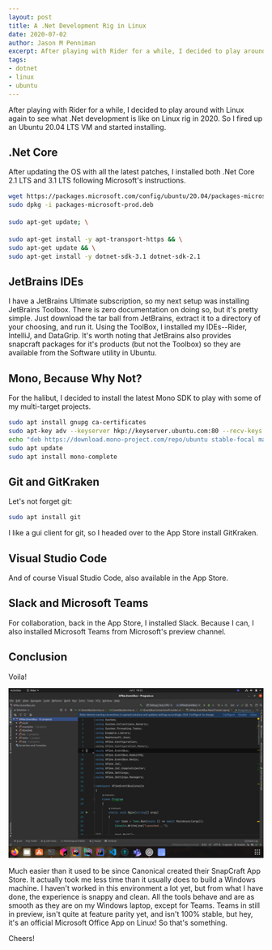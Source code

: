 ```yaml
---
layout: post
title: A .Net Development Rig in Linux
date: 2020-07-02
author: Jason M Penniman
excerpt: After playing with Rider for a while, I decided to play around with Linux again to see what .Net development is like on Linux rig in 2020. So I fired up an Ubuntu 20.04 LTS VM and started installing.
tags:
- dotnet
- linux
- ubuntu
---
```


After playing with Rider for a while, I decided to play around with Linux again to see what .Net development is like on Linux rig in 2020. So I fired up an Ubuntu 20.04 LTS VM and started installing.

## .Net Core

After updating the OS with all the latest patches, I installed both .Net Core 2.1 LTS and 3.1 LTS following Microsoft's instructions.

``` bash
wget https://packages.microsoft.com/config/ubuntu/20.04/packages-microsoft-prod.deb -O packages-microsoft-prod.deb
sudo dpkg -i packages-microsoft-prod.deb

sudo apt-get update; \

sudo apt-get install -y apt-transport-https && \
sudo apt-get update && \
sudo apt-get install -y dotnet-sdk-3.1 dotnet-sdk-2.1
```

## JetBrains IDEs

I have a JetBrains Ultimate subscription, so my next setup was installing JetBrains Toolbox. There is zero documentation on doing so, but it's pretty simple. Just download the tar ball from JetBrains, extract it to a directory of your choosing, and run it. Using the ToolBox, I installed my IDEs--Rider, IntelliJ, and DataGrip. It's worth noting that JetBrains also provides snapcraft packages for it's products (but not the Toolbox) so they are available from the Software utility in Ubuntu.

## Mono, Because Why Not?

For the halibut, I decided to install the latest Mono SDK to play with some of my multi-target projects.

``` bash
sudo apt install gnupg ca-certificates 
sudo apt-key adv --keyserver hkp://keyserver.ubuntu.com:80 --recv-keys 3FA7E0328081BFF6A14DA29AA6A19B38D3D831EF 
echo "deb https://download.mono-project.com/repo/ubuntu stable-focal main" | sudo tee /etc/apt/sources.list.d/mono-official-stable.list 
sudo apt update
sudo apt install mono-complete
```

## Git and GitKraken

Let's not forget git:

``` bash
sudo apt install git
```

I like a gui client for git, so I headed over to the App Store install GitKraken.

## Visual Studio Code

And of course Visual Studio Code, also available in the App Store.

## Slack and Microsoft Teams

For collaboration, back in the App Store, I installed Slack. Because I can, I also installed Microsoft Teams from Microsoft's preview channel.

## Conclusion

Voila!

![rider-ubuntu](../images/ubuntu-rider.png)

Much easier than it used to be since Canonical created their SnapCraft App Store. It actually took me less time than it usually does to build a Windows machine.
I haven't worked in this environment a lot yet, but from what I have done, the experience is snappy and clean. All the tools behave and are as smooth as they are on my Windows laptop, except for Teams. Teams in still in preview, isn't quite at feature parity yet, and isn't 100% stable, but hey, it's an official Microsoft Office App on Linux! So that's something.

Cheers!
